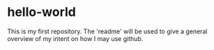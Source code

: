 # hello-world
This is my first repository. The 'readme' will be used to give a general overview of my intent on how I may use github.
